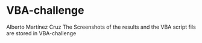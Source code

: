 # VBA-challenge
Alberto Martínez Cruz
The Screenshots of the results and the VBA script fils are stored in VBA-challenge
